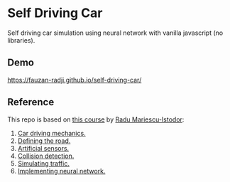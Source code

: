 # Self Driving Car

Self driving car simulation using neural network with vanilla javascript (no libraries).

## Demo

https://fauzan-radji.github.io/self-driving-car/

## Reference

This repo is based on [this course](https://youtube.com/playlist?list=PLB0Tybl0UNfYoJE7ZwsBQoDIG4YN9ptyY) by [Radu Mariescu-Istodor](https://www.youtube.com/c/RaduMariescuIstodor):

1. [Car driving mechanics.](https://youtu.be/NkI9ia2cLhc)
2. [Defining the road.](https://youtu.be/IxhrXKEVCsc)
3. [Artificial sensors.](https://youtu.be/2AKMSO2Gocs)
4. [Collision detection.](https://youtu.be/M8kq2eJRIp0)
5. [Simulating traffic.](https://youtu.be/s3MpIa63BXY)
6. [Implementing neural network.](https://youtu.be/Ve9TcAkpFgY)
